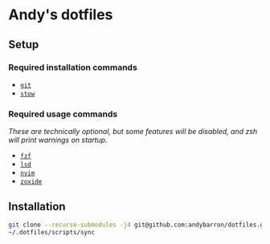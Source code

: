# Andy's dotfiles

## Setup

### Required installation commands

- [`git`](https://git-scm.com)
- [`stow`](https://www.gnu.org/software/stow)

### Required usage commands

_These are technically optional, but some features will be disabled, and zsh
will print warnings on startup._

- [`fzf`](https://github.com/junegunn/fzf)
- [`lsd`](https://github.com/lsd-rs/lsd)
- [`nvim`](https://neovim.io/)
- [`zoxide`](https://github.com/ajeetdsouza/zoxide)

## Installation

```sh
git clone --recurse-submodules -j4 git@github.com:andybarron/dotfiles.git ~/.dotfiles
~/.dotfiles/scripts/sync
```
